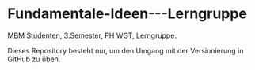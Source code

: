 # Fundamentale-Ideen---Lerngruppe
MBM Studenten, 3.Semester, PH WGT, Lerngruppe.

Dieses Repository besteht nur, um den Umgang mit der Versionierung in GitHub zu üben.
